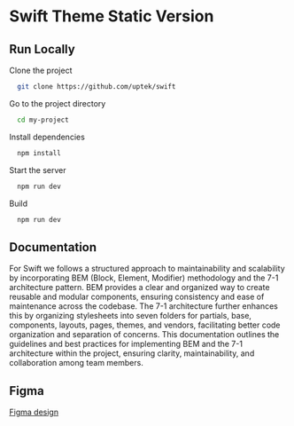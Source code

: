 
# Swift Theme Static Version

## Run Locally

Clone the project

```bash
  git clone https://github.com/uptek/swift
```

Go to the project directory

```bash
  cd my-project
```

Install dependencies

```bash
  npm install
```

Start the server

```bash
  npm run dev
```

Build

```bash
  npm run dev
```

## Documentation

For Swift we follows a structured approach to maintainability and scalability by incorporating BEM (Block, Element, Modifier) methodology and the 7-1 architecture pattern. BEM provides a clear and organized way to create reusable and modular components, ensuring consistency and ease of maintenance across the codebase. The 7-1 architecture further enhances this by organizing stylesheets into seven folders for partials, base, components, layouts, pages, themes, and vendors, facilitating better code organization and separation of concerns. This documentation outlines the guidelines and best practices for implementing BEM and the 7-1 architecture within the project, ensuring clarity, maintainability, and collaboration among team members.


## Figma

[Figma design](https://www.figma.com/file/tqChhOMXOrpXPRafjxL51S/Swift-theme-Uptek?type=design&node-id=247%3A28132&mode=dev&t=Aw6XuEeVABV1hN2n-1)

